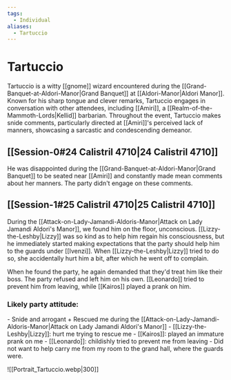 ```yaml
---
tags:
  - Individual
aliases:
  - Tartuccio
---
```

# Tartuccio
Tartuccio is a witty [[gnome]] wizard encountered during the [[Grand-Banquet-at-Aldori-Manor|Grand Banquet]] at [[Aldori-Manor|Aldori Manor]]. Known for his sharp tongue and clever remarks, Tartuccio engages in conversation with other attendees, including [[Amiri]], a [[Realm-of-the-Mammoth-Lords|Kellid]] barbarian. Throughout the event, Tartuccio makes snide comments, particularly directed at [[Amiri]]'s perceived lack of manners, showcasing a sarcastic and condescending demeanor. 

## [[Session-0#24 Calistril 4710|24 Calistril 4710]]
He was disappointed during the [[Grand-Banquet-at-Aldori-Manor|Grand Banquet]] to be seated near [[Amiri]] and constantly made mean comments about her manners. The party didn't engage on these comments. 
## [[Session-1#25 Calistril 4710|25 Calistril 4710]]
During the [[Attack-on-Lady-Jamandi-Aldoris-Manor|Attack on Lady Jamandi Aldori's Manor]], we found him on the floor, unconscious. [[Lizzy-the-Leshby|Lizzy]] was so kind as to help him regain his consciousness, but he immediately started making expectations that the party should help him to the guards under  [[Ivenzi]]. When [[Lizzy-the-Leshby|Lizzy]] tried to do so, she accidentally hurt him a bit, after which he went off to complain. 

When he found the party, he again demanded that they'd treat him like their boss. The party refused and left him on his own. [[Leonardo]] tried to prevent him from leaving, while [[Kairos]] played a prank on him. 
### Likely party attitude:
\- Snide and arrogant 
\+ Rescued me during the [[Attack-on-Lady-Jamandi-Aldoris-Manor|Attack on Lady Jamandi Aldori's Manor]]
\- [[Lizzy-the-Leshby|Lizzy]]: hurt me trying to rescue me
\- [[Kairos]]: played an immature prank on me
\- [[Leonardo]]: childishly tried to prevent me from leaving 
\- Did not want to help carry me from my room to the grand hall, where the guards were. 

![[Portrait_Tartuccio.webp|300]]
